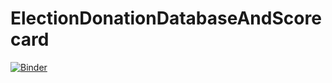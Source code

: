 # ElectionDonationDatabaseAndScorecard

[![Binder](https://mybinder.org/badge_logo.svg)](https://mybinder.org/v2/gh/eloisabaez/ElectionDonationDatabaseAndScorecard/master)
